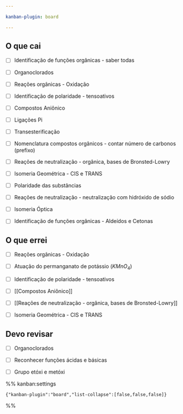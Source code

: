 ```yaml
---

kanban-plugin: board

---
```


## O que cai

- [ ] Identificação de funções orgânicas - saber todas
- [ ] Organoclorados
- [ ] Reações orgânicas - Oxidação
- [ ] Identificação de polaridade - tensoativos
- [ ] Compostos Aniônico
- [ ] Ligações Pi
- [ ] Transesterificação
- [ ] Nomenclatura compostos orgânicos - contar número de carbonos (prefixo)
- [ ] Reações de neutralização - orgânica, bases de Bronsted-Lowry
- [ ] Isomeria Geométrica - CIS e TRANS
- [ ] Polaridade das substâncias
- [ ] Reações de neutralização - neutralização com hidróxido de sódio
- [ ] Isomeria Óptica
- [ ] Identificação de funções orgânicas - Aldeídos e Cetonas


## O que errei

- [ ] Reações orgânicas - Oxidação
- [ ] Atuação do permanganato de potássio ($KMnO_{4}$)
- [ ] Identificação de polaridade - tensoativos
- [ ] [[Compostos Aniônico]]
- [ ] [[Reações de neutralização - orgânica, bases de Bronsted-Lowry]]
- [ ] Isomeria Geométrica - CIS e TRANS


## Devo revisar

- [ ] Organoclorados
- [ ] Reconhecer funções ácidas e básicas
- [ ] Grupo etóxi e metóxi




%% kanban:settings
```
{"kanban-plugin":"board","list-collapse":[false,false,false]}
```
%%
